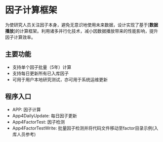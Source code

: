 #  因子计算框架
为使研究人员关注因子本身，避免无意识地使用未来数据，设计实现了基于[**数据播放**]的计算框架。利用诸多并行化技术，减小因数据播放带来的性能影响，提升因子计算效率。

## 主要功能
- 支持单个因子批量（5年）计算
- 支持每日更新所有已入库因子
- 可用于用户本地研究测试，亦可用于系统运维更新

## 程序入口
- APP: 因子计算
- App4DailyUpdate: 每日因子更新
- App4FactorTest: 因子检测
- App4FactorTestWrite: 批量因子检测并将代码文件移动至factor目录示例(入库人员参考)
 
 
 